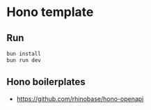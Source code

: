 # Hono template

## Run

```sh
bun install
bun run dev
```

## Hono boilerplates

* <https://github.com/rhinobase/hono-openapi>

